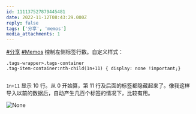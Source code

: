 ```yaml
---
id: 111137527879445481
date: 2022-11-12T08:43:29.000Z
reply: false
tags: ['分享', 'memos']
media_attachments: 1
---
```


[#分享](https://e5n.cc/tags/%E5%88%86%E4%BA%AB) [#Memos](https://e5n.cc/tags/Memos) 控制左侧标签行数。自定义样式：<pre><code>.tags-wrapper&gt;.tags-container .tag-item-container:nth-child(1n+11) { display: none !important;}  
</code></pre><code>1n+11</code> 显示 10 行。从 0 开始算，第 11 行及后面的标签都隐藏起来了。像我这样导入以前的数据后，自动产生几百个标签的情况下，比较有用。

![None](https://files.e5n.cc/media_attachments/files/111/219/533/152/769/088/original/55ba45197bfea303.webp)
